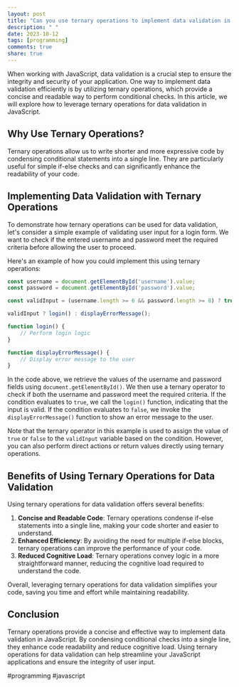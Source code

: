```yaml
---
layout: post
title: "Can you use ternary operations to implement data validation in JavaScript?"
description: " "
date: 2023-10-12
tags: [programming]
comments: true
share: true
---
```


When working with JavaScript, data validation is a crucial step to ensure the integrity and security of your application. One way to implement data validation efficiently is by utilizing ternary operations, which provide a concise and readable way to perform conditional checks. In this article, we will explore how to leverage ternary operations for data validation in JavaScript.

## Why Use Ternary Operations?

Ternary operations allow us to write shorter and more expressive code by condensing conditional statements into a single line. They are particularly useful for simple if-else checks and can significantly enhance the readability of your code.

## Implementing Data Validation with Ternary Operations

To demonstrate how ternary operations can be used for data validation, let's consider a simple example of validating user input for a login form. We want to check if the entered username and password meet the required criteria before allowing the user to proceed.

Here's an example of how you could implement this using ternary operations:

```javascript
const username = document.getElementById('username').value;
const password = document.getElementById('password').value;

const validInput = (username.length >= 6 && password.length >= 8) ? true : false;

validInput ? login() : displayErrorMessage();

function login() {
    // Perform login logic
}

function displayErrorMessage() {
    // Display error message to the user
}
```

In the code above, we retrieve the values of the username and password fields using `document.getElementById()`. We then use a ternary operator to check if both the username and password meet the required criteria. If the condition evaluates to `true`, we call the `login()` function, indicating that the input is valid. If the condition evaluates to `false`, we invoke the `displayErrorMessage()` function to show an error message to the user.

Note that the ternary operator in this example is used to assign the value of `true` or `false` to the `validInput` variable based on the condition. However, you can also perform direct actions or return values directly using ternary operations.

## Benefits of Using Ternary Operations for Data Validation

Using ternary operations for data validation offers several benefits:

1. **Concise and Readable Code**: Ternary operations condense if-else statements into a single line, making your code shorter and easier to understand.
2. **Enhanced Efficiency**: By avoiding the need for multiple if-else blocks, ternary operations can improve the performance of your code.
3. **Reduced Cognitive Load**: Ternary operations convey logic in a more straightforward manner, reducing the cognitive load required to understand the code.

Overall, leveraging ternary operations for data validation simplifies your code, saving you time and effort while maintaining readability.

## Conclusion

Ternary operations provide a concise and effective way to implement data validation in JavaScript. By condensing conditional checks into a single line, they enhance code readability and reduce cognitive load. Using ternary operations for data validation can help streamline your JavaScript applications and ensure the integrity of user input.

#programming #javascript